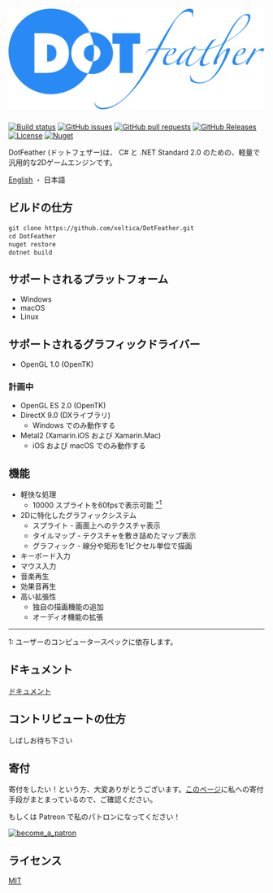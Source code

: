 # <img src="docs/logo.svg"/> 
[![Build status](https://img.shields.io/appveyor/ci/xeltica/dotfeather.svg?style=for-the-badge)][ci]
[![GitHub issues](https://img.shields.io/github/issues/xeltica/dotfeather.svg?style=for-the-badge)][issues]
[![GitHub pull requests](https://img.shields.io/github/issues-pr/xeltica/dotfeather.svg?style=for-the-badge)][pulls]
[![GitHub Releases](https://img.shields.io/github/release-pre/xeltica/DotFeather.svg?style=for-the-badge)][releases]
[![License](https://img.shields.io/github/license/xeltica/dotfeather.svg?style=for-the-badge)](LICENSE)
[![Nuget](https://img.shields.io/nuget/vpre/DotFeather.svg?style=for-the-badge)](https://www.nuget.org/packages/DotFeather/)

[ci]: https://ci.appveyor.com/project/Xeltica/dotfeather
[issues]: //github.com/xeltica/dotfeather/issues
[pulls]: //github.com/xeltica/dotfeather/pulls
[releases]: //github.com/xeltica/dotfeather/releases

DotFeather (ドットフェザー)は、 C# と .NET Standard 2.0 のための、軽量で汎用的な2Dゲームエンジンです。

[English](README.md) ・ 日本語

## ビルドの仕方

```
git clone https://github.com/xeltica/DotFeather.git
cd DotFeather
nuget restore
dotnet build
```

## サポートされるプラットフォーム

- Windows
- macOS
- Linux

## サポートされるグラフィックドライバー

- OpenGL 1.0 (OpenTK)

### 計画中

- OpenGL ES 2.0 (OpenTK)
- DirectX 9.0 (DXライブラリ)
  - Windows でのみ動作する
- Metal2 (Xamarin.iOS および Xamarin.Mac)
  - iOS および macOS でのみ動作する

## 機能

- 軽快な処理
    - 10000 スプライトを60fpsで表示可能 [<sup>*1</sup>](#f1)
- 2Dに特化したグラフィックシステム
    - スプライト - 画面上へのテクスチャ表示
    - タイルマップ - テクスチャを敷き詰めたマップ表示
    - グラフィック - 線分や矩形を1ピクセル単位で描画
- キーボード入力
- マウス入力
- 音楽再生
- 効果音再生
- 高い拡張性
    - 独自の描画機能の追加
    - オーディオ機能の拡張

----

<p id="f1">1: ユーザーのコンピュータースペックに依存します。</p>

## ドキュメント

[ドキュメント](docs/ja/index.md)

## コントリビュートの仕方

しばしお待ち下さい

## 寄付

寄付をしたい！という方、大変ありがとうございます。[このページ](//xeltica.work/donation.html)に私への寄付手段がまとまっているので、ご確認ください。

もしくは Patreon で私のパトロンになってください！

[![become_a_patron](https://c5.patreon.com/external/logo/become_a_patron_button@2x.png)](https://patreon.com/xeltica)

## ライセンス

[MIT](LICENSE)
